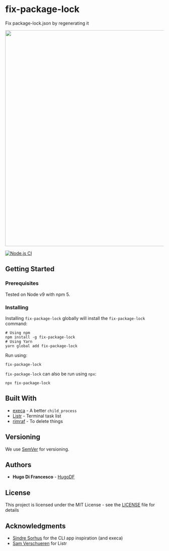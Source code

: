 # fix-package-lock

Fix package-lock.json by regenerating it

<img src="fix-package-lock.gif" width="688">

[![Node.js CI](https://github.com/Miguelzamora13/fix-package-lock/actions/workflows/node.js.yml/badge.svg)](https://github.com/Miguelzamora13/fix-package-lock/actions/workflows/node.js.yml)

## Getting Started

### Prerequisites

Tested on Node v9 with npm 5.

### Installing

Installing `fix-package-lock` globally will install the `fix-package-lock` command:
```
# Using npm
npm install -g fix-package-lock
# Using Yarn
yarn global add fix-package-lock
```

Run using:
```
fix-package-lock
```

`fix-package-lock` can also be run using `npx`:
```
npx fix-package-lock
```

## Built With

* [execa](https://github.com/sindresorhus/execa) - A better `child_process`
* [Listr](https://github.com/SamVerschueren/listr) - Terminal task list 
* [rimraf](https://github.com/isaacs/rimraf) - To delete things

## Versioning

We use [SemVer](http://semver.org/) for versioning.

## Authors

* **Hugo Di Francesco** - [HugoDF](https://github.com/HugoDF)


## License

This project is licensed under the MIT License - see the [LICENSE](LICENSE) file for details

## Acknowledgments

* [Sindre Sorhus](https://github.com/sindresorhus) for the CLI app inspiration (and execa)
* [Sam Verschueren](https://github.com/SamVerschueren) for Listr

